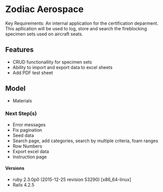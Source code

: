 # Zodiac Aerospace

Key Requirements: An internal application for the certification deparment. This apllication will be used to log, store and search the fireblocking specimen sets used on aircraft seats.

## Features
- CRUD functionallity for specimen sets
- Ability to import and export data to excel sheets
- Add PDF test sheet

## Model
- Materials


### Next Step(s)
- Error messages
- Fix pagination
- Seed data
- Search page, add categories, search by multiple criteria, foam ranges  
- Row Numbers
- Export excel data
- Instruction page

#### Versions
- ruby 2.3.0p0 (2015-12-25 revision 53290) [x86_64-linux]
- Rails 4.2.5
